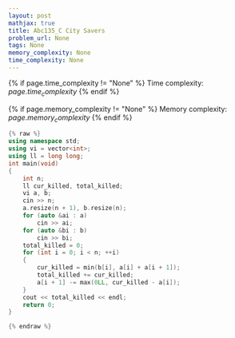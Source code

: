 ```yaml
---
layout: post
mathjax: true
title: Abc135_C City Savers
problem_url: None
tags: None
memory_complexity: None
time_complexity: None
---
```




{% if page.time_complexity != "None" %}
Time complexity: ${{ page.time_complexity }}$
{% endif %}

{% if page.memory_complexity != "None" %}
Memory complexity: ${{ page.memory_complexity }}$
{% endif %}

```cpp
{% raw %}
using namespace std;
using vi = vector<int>;
using ll = long long;
int main(void)
{
    int n;
    ll cur_killed, total_killed;
    vi a, b;
    cin >> n;
    a.resize(n + 1), b.resize(n);
    for (auto &ai : a)
        cin >> ai;
    for (auto &bi : b)
        cin >> bi;
    total_killed = 0;
    for (int i = 0; i < n; ++i)
    {
        cur_killed = min(b[i], a[i] + a[i + 1]);
        total_killed += cur_killed;
        a[i + 1] -= max(0LL, cur_killed - a[i]);
    }
    cout << total_killed << endl;
    return 0;
}

{% endraw %}
```